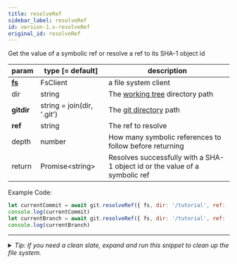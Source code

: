 ```yaml
---
title: resolveRef
sidebar_label: resolveRef
id: version-1.x-resolveRef
original_id: resolveRef
---
```


Get the value of a symbolic ref or resolve a ref to its SHA-1 object id

| param          | type [= default]           | description                                                                 |
| -------------- | -------------------------- | --------------------------------------------------------------------------- |
| [**fs**](./fs) | FsClient                   | a file system client                                                        |
| dir            | string                     | The [working tree](dir-vs-gitdir.md) directory path                         |
| **gitdir**     | string = join(dir, '.git') | The [git directory](dir-vs-gitdir.md) path                                  |
| **ref**        | string                     | The ref to resolve                                                          |
| depth          | number                     | How many symbolic references to follow before returning                     |
| return         | Promise\<string\>          | Resolves successfully with a SHA-1 object id or the value of a symbolic ref |

Example Code:

```js live
let currentCommit = await git.resolveRef({ fs, dir: '/tutorial', ref: 'HEAD' })
console.log(currentCommit)
let currentBranch = await git.resolveRef({ fs, dir: '/tutorial', ref: 'HEAD', depth: 2 })
console.log(currentBranch)
```


---

<details>
<summary><i>Tip: If you need a clean slate, expand and run this snippet to clean up the file system.</i></summary>

```js live
window.fs = new LightningFS('fs', { wipe: true })
window.pfs = window.fs.promises
console.log('done')
```
</details>

<script>
(function rewriteEditLink() {
  const el = document.querySelector('a.edit-page-link.button');
  if (el) {
    el.href = 'https://github.com/isomorphic-git/isomorphic-git/edit/main/src/api/resolveRef.js';
  }
})();
</script>